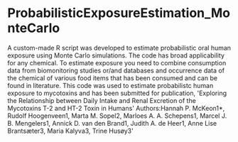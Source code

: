 # ProbabilisticExposureEstimation_MonteCarlo
A custom-made R script was developed to estimate probabilistic oral human exposure using Monte Carlo simulations. The code has broad applicability for any chemical. To estimate exposure you need to combine consumption data from biomonitoring studies or/and databases and occurrence data of the chemical of various food items that has been consumed and can be found in literature. This code was used to estimate probabilistc human exposure to mycotoxins and has been submitted for publication,
'Exploring the Relationship between Daily Intake and Renal Excretion of the Mycotoxins T-2 and HT-2 Toxin in Humans' 
Authors:Hannah P. McKeon1*, Rudolf Hoogenveen1, Marta M. Sopel2, Marloes A. A. Schepens1, Marcel J. B. Mengelers1, Annick D. van den Brand1, Judith A. de Heer1, Anne Lise Brantsæter3, Maria Kalyva3, Trine Husøy3'
